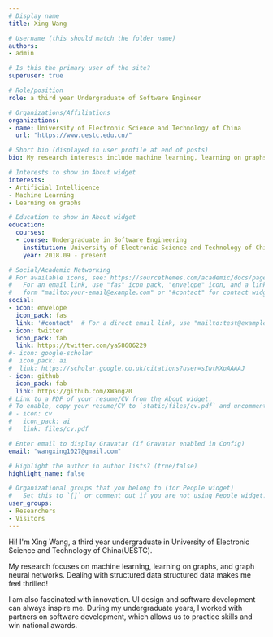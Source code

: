```yaml
---
# Display name
title: Xing Wang

# Username (this should match the folder name)
authors:
- admin

# Is this the primary user of the site?
superuser: true

# Role/position
role: a third year Undergraduate of Software Engineer

# Organizations/Affiliations
organizations:
- name: University of Electronic Science and Technology of China
  url: "https://www.uestc.edu.cn/"

# Short bio (displayed in user profile at end of posts)
bio: My research interests include machine learning, learning on graphs and GNNs.

# Interests to show in About widget
interests:
- Artificial Intelligence
- Machine Learning
- Learning on graphs

# Education to show in About widget
education:
  courses:
  - course: Undergraduate in Software Engineering
    institution: University of Electronic Science and Technology of China
    year: 2018.09 - present

# Social/Academic Networking
# For available icons, see: https://sourcethemes.com/academic/docs/page-builder/#icons
#   For an email link, use "fas" icon pack, "envelope" icon, and a link in the
#   form "mailto:your-email@example.com" or "#contact" for contact widget.
social:
- icon: envelope
  icon_pack: fas
  link: '#contact'  # For a direct email link, use "mailto:test@example.org".
- icon: twitter
  icon_pack: fab
  link: https://twitter.com/ya58606229
#- icon: google-scholar
#  icon_pack: ai
#  link: https://scholar.google.co.uk/citations?user=sIwtMXoAAAAJ
- icon: github
  icon_pack: fab
  link: https://github.com/XWang20
# Link to a PDF of your resume/CV from the About widget.
# To enable, copy your resume/CV to `static/files/cv.pdf` and uncomment the lines below.
# - icon: cv
#   icon_pack: ai
#   link: files/cv.pdf

# Enter email to display Gravatar (if Gravatar enabled in Config)
email: "wangxing1027@gmail.com"

# Highlight the author in author lists? (true/false)
highlight_name: false

# Organizational groups that you belong to (for People widget)
#   Set this to `[]` or comment out if you are not using People widget.
user_groups:
- Researchers
- Visitors
---
```


Hi! I'm Xing Wang, a third year undergraduate in University of Electronic Science and Technology of China(UESTC). 

My research focuses on  machine learning, learning on graphs, and graph neural networks. Dealing with structured data  structured data makes me feel thrilled! 

I am also fascinated with innovation. UI design and software development can always inspire me. During my undergraduate years,  I worked with partners on software development, which allows us to practice skills and win national awards. 

